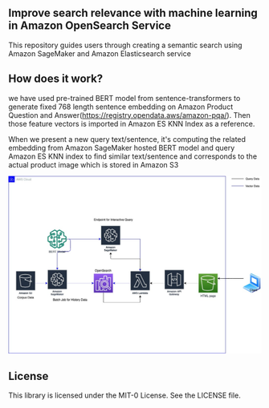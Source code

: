 ## Improve search relevance with machine learning in Amazon OpenSearch Service

This repository guides users through creating a semantic search using Amazon SageMaker and Amazon Elasticsearch service


## How does it work?

we have used pre-trained BERT model from sentence-transformers to generate fixed 768 length sentence embedding on Amazon Product Question and Answer(https://registry.opendata.aws/amazon-pqa/). Then those feature vectors is imported in Amazon ES KNN Index as a reference.

When we present a new query text/sentence, it's computing the related embedding from Amazon SageMaker hosted BERT model and query Amazon ES KNN index to find similar text/sentence and corresponds to the actual product image which is stored in Amazon S3

![diagram](./semantic_search_fullstack.jpg)

## License

This library is licensed under the MIT-0 License. See the LICENSE file.

